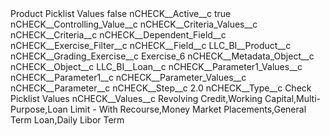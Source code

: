 <?xml version="1.0" encoding="UTF-8"?>
<CustomMetadata xmlns="http://soap.sforce.com/2006/04/metadata" xmlns:xsi="http://www.w3.org/2001/XMLSchema-instance" xmlns:xsd="http://www.w3.org/2001/XMLSchema">
    <label>Product Picklist Values</label>
    <protected>false</protected>
    <values>
        <field>nCHECK__Active__c</field>
        <value xsi:type="xsd:boolean">true</value>
    </values>
    <values>
        <field>nCHECK__Controlling_Value__c</field>
        <value xsi:nil="true"/>
    </values>
    <values>
        <field>nCHECK__Criteria_Values__c</field>
        <value xsi:nil="true"/>
    </values>
    <values>
        <field>nCHECK__Criteria__c</field>
        <value xsi:nil="true"/>
    </values>
    <values>
        <field>nCHECK__Dependent_Field__c</field>
        <value xsi:nil="true"/>
    </values>
    <values>
        <field>nCHECK__Exercise_Filter__c</field>
        <value xsi:nil="true"/>
    </values>
    <values>
        <field>nCHECK__Field__c</field>
        <value xsi:type="xsd:string">LLC_BI__Product__c</value>
    </values>
    <values>
        <field>nCHECK__Grading_Exercise__c</field>
        <value xsi:type="xsd:string">Exercise_6</value>
    </values>
    <values>
        <field>nCHECK__Metadata_Object__c</field>
        <value xsi:nil="true"/>
    </values>
    <values>
        <field>nCHECK__Object__c</field>
        <value xsi:type="xsd:string">LLC_BI__Loan__c</value>
    </values>
    <values>
        <field>nCHECK__Parameter1_Values__c</field>
        <value xsi:nil="true"/>
    </values>
    <values>
        <field>nCHECK__Parameter1__c</field>
        <value xsi:nil="true"/>
    </values>
    <values>
        <field>nCHECK__Parameter_Values__c</field>
        <value xsi:nil="true"/>
    </values>
    <values>
        <field>nCHECK__Parameter__c</field>
        <value xsi:nil="true"/>
    </values>
    <values>
        <field>nCHECK__Step__c</field>
        <value xsi:type="xsd:double">2.0</value>
    </values>
    <values>
        <field>nCHECK__Type__c</field>
        <value xsi:type="xsd:string">Check Picklist Values</value>
    </values>
    <values>
        <field>nCHECK__Values__c</field>
        <value xsi:type="xsd:string">Revolving Credit,Working Capital,Multi-Purpose,Loan Limit - With Recourse,Money Market Placements,General Term Loan,Daily Libor Term</value>
    </values>
</CustomMetadata>
